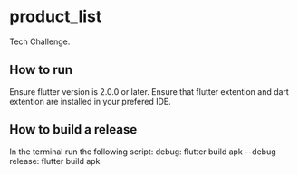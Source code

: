 # product_list

Tech Challenge.

## How to run

Ensure flutter version is 2.0.0 or later.
Ensure that flutter extention and dart extention are installed in your prefered IDE.

## How to build a release

In the terminal run the following script:
  debug: flutter build apk --debug
  release: flutter build apk
